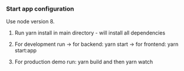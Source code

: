 ### Start app configuration
 Use node version 8.

1. Run yarn install in main directory - will install all dependencies
2. For development run -> for backend: yarn start
                       -> for frontend: yarn start:app
                       
3. For production demo run: yarn build and then yarn watch
